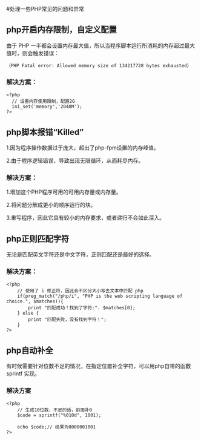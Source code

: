 
#处理一些PHP常见的问题和异常

## php开启内存限制，自定义配置
由于 PHP 一半都会设置内存最大值，所以当程序脚本运行所消耗的内存超过最大值时，则会触发错误：
```
（PHP Fatal error: Allowed memory size of 134217728 bytes exhausted）
```

### 解决方案：
```
<?php
  // 设置内存使用限制，配置2G
  ini_set('memory','2048M');
?>
```

## php脚本报错“Killed”

1.因为程序操作数据过于庞大，超出了php-fpm设置的内存峰值。

2.由于程序逻辑错误，导致出现无限循环，从而耗尽内存。

### 解决方案：

1.增加这个PHP程序可用的可用内存量或内存量。

2.将问题分解成更小的顺序运行的块。

3.重写程序，因此它具有较小的内存要求，或者递归不会如此深入。

## php正则匹配字符

无论是匹配英文字符还是中文字符，正则匹配还是最好的选择。

### 解决方案：

```
<?php
    // 使用了 i 修正符，因此会不区分大小写去文本中匹配 php
    if(preg_match("/php/i", "PHP is the web scripting language of choice.", $matches)){
        print "匹配成功！找到了字符:". $matches[0];
    } else {
        print "匹配失败，没有找到字符！";
    }
?>
```

## php自动补全

有时候需要针对位数不足的情况，在指定位置补全字符，可以用php自带的函数 sprintf 实现。

### 解决方案

```
<?php
    // 生成10位数，不足的话，前面补0
    $code = sprintf("%010d", 1001);
    
    echo $code;// 结果为0000001001
?>
```
